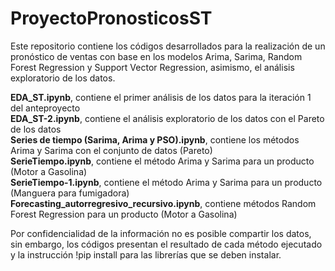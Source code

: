 # ProyectoPronosticosST
Este repositorio contiene los códigos desarrollados para la realización de un pronóstico de ventas con base en los modelos Arima, Sarima, Random Forest Regression y Support Vector Regression, asimismo, el análisis exploratorio de los datos.

**EDA_ST.ipynb**, contiene el primer análisis de los datos para la iteración 1 del anteproyecto \
**EDA_ST-2.ipynb**, contiene el análisis exploratorio de los datos con el Pareto de los datos \
**Series de tiempo (Sarima, Arima y PSO).ipynb**, contiene los métodos Arima y Sarima con el conjunto de datos (Pareto) \
**SerieTiempo.ipynb**, contiene el método Arima y Sarima para un producto (Motor a Gasolina) \
**SerieTiempo-1.ipynb**, contiene el método Arima y Sarima para un producto (Manguera para fumigadora) \
**Forecasting_autorregresivo_recursivo.ipynb**, contiene métodos Random Forest Regression para un producto (Motor a Gasolina) 

Por confidencialidad de la información no es posible compartir los datos, sin embargo, los códigos presentan el resultado de cada método ejecutado y la instrucción !pip install para las librerías que se deben instalar.
